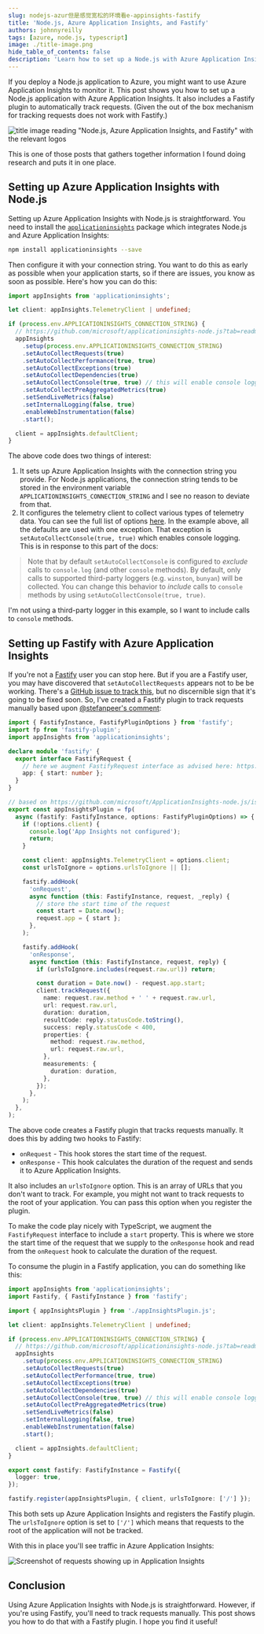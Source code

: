 ```yaml
---
slug: nodejs-azur但是感觉宽松的环境看e-appinsights-fastify
title: 'Node.js, Azure Application Insights, and Fastify'
authors: johnnyreilly
tags: [azure, node.js, typescript]
image: ./title-image.png
hide_table_of_contents: false
description: 'Learn how to set up a Node.js with Azure Application Insights and Fastify.'
---
```


If you deploy a Node.js application to Azure, you might want to use Azure Application Insights to monitor it. This post shows you how to set up a Node.js application with Azure Application Insights. It also includes a Fastify plugin to automatically track requests. (Given the out of the box mechanism for tracking requests does not work with Fastify.)

![title image reading "Node.js, Azure Application Insights, and Fastify" with the relevant logos](title-image.png)

This is one of those posts that gathers together information I found doing research and puts it in one place.

<!--truncate-->

## Setting up Azure Application Insights with Node.js

Setting up Azure Application Insights with Node.js is straightforward. You need to install the [`applicationinsights`](https://github.com/microsoft/ApplicationInsights-node.js) package which integrates Node.js and Azure Application Insights:

```sh
npm install applicationinsights --save
```

Then configure it with your connection string. You want to do this as early as possible when your application starts, so if there are issues, you know as soon as possible. Here's how you can do this:

```ts
import appInsights from 'applicationinsights';

let client: appInsights.TelemetryClient | undefined;

if (process.env.APPLICATIONINSIGHTS_CONNECTION_STRING) {
  // https://github.com/microsoft/applicationinsights-node.js?tab=readme-ov-file#configuration
  appInsights
    .setup(process.env.APPLICATIONINSIGHTS_CONNECTION_STRING)
    .setAutoCollectRequests(true)
    .setAutoCollectPerformance(true, true)
    .setAutoCollectExceptions(true)
    .setAutoCollectDependencies(true)
    .setAutoCollectConsole(true, true) // this will enable console logging
    .setAutoCollectPreAggregatedMetrics(true)
    .setSendLiveMetrics(false)
    .setInternalLogging(false, true)
    .enableWebInstrumentation(false)
    .start();

  client = appInsights.defaultClient;
}
```

The above code does two things of interest:

1. It sets up Azure Application Insights with the connection string you provide. For Node.js applications, the connection string tends to be stored in the environment variable `APPLICATIONINSIGHTS_CONNECTION_STRING` and I see no reason to deviate from that.
2. It configures the telemetry client to collect various types of telemetry data. You can see the full list of options [here](https://github.com/microsoft/applicationinsights-node.js?tab=readme-ov-file#configuration). In the example above, all the defaults are used with one exception. That exception is `setAutoCollectConsole(true, true)` which enables console logging. This is in response to this part of the docs:

> Note that by default `setAutoCollectConsole` is configured to _exclude_ calls to `console.log`
> (and other `console` methods). By default, only calls to supported third-party loggers
> (e.g. `winston`, `bunyan`) will be collected. You can change this behavior to _include_ calls
> to `console` methods by using `setAutoCollectConsole(true, true)`.

I'm not using a third-party logger in this example, so I want to include calls to `console` methods.

## Setting up Fastify with Azure Application Insights

If you're not a [Fastify](https://fastify.dev/) user you can stop here. But if you are a Fastify user, you may have discovered that `setAutoCollectRequests` appears not to be be working. There's a [GitHub issue to track this](https://github.com/microsoft/ApplicationInsights-node.js/issues/627), but no discernible sign that it's going to be fixed soon. So, I've created a Fastify plugin to track requests manually based upon [@stefanpeer's comment](https://github.com/microsoft/ApplicationInsights-node.js/issues/627#issuecomment-2194527018):

```ts
import { FastifyInstance, FastifyPluginOptions } from 'fastify';
import fp from 'fastify-plugin';
import appInsights from 'applicationinsights';

declare module 'fastify' {
  export interface FastifyRequest {
    // here we augment FastifyRequest interface as advised here: https://fastify.dev/docs/latest/Reference/Hooks/#using-hooks-to-inject-custom-properties
    app: { start: number };
  }
}

// based on https://github.com/microsoft/ApplicationInsights-node.js/issues/627#issuecomment-2194527018
export const appInsightsPlugin = fp(
  async (fastify: FastifyInstance, options: FastifyPluginOptions) => {
    if (!options.client) {
      console.log('App Insights not configured');
      return;
    }

    const client: appInsights.TelemetryClient = options.client;
    const urlsToIgnore = options.urlsToIgnore || [];

    fastify.addHook(
      'onRequest',
      async function (this: FastifyInstance, request, _reply) {
        // store the start time of the request
        const start = Date.now();
        request.app = { start };
      },
    );

    fastify.addHook(
      'onResponse',
      async function (this: FastifyInstance, request, reply) {
        if (urlsToIgnore.includes(request.raw.url)) return;

        const duration = Date.now() - request.app.start;
        client.trackRequest({
          name: request.raw.method + ' ' + request.raw.url,
          url: request.raw.url,
          duration: duration,
          resultCode: reply.statusCode.toString(),
          success: reply.statusCode < 400,
          properties: {
            method: request.raw.method,
            url: request.raw.url,
          },
          measurements: {
            duration: duration,
          },
        });
      },
    );
  },
);
```

The above code creates a Fastify plugin that tracks requests manually. It does this by adding two hooks to Fastify:

- `onRequest` - This hook stores the start time of the request.
- `onResponse` - This hook calculates the duration of the request and sends it to Azure Application Insights.

It also includes an `urlsToIgnore` option. This is an array of URLs that you don't want to track. For example, you might not want to track requests to the root of your application. You can pass this option when you register the plugin.

To make the code play nicely with TypeScript, we augment the `FastifyRequest` interface to include a `start` property. This is where we store the start time of the request that we supply to the `onResponse` hook and read from the `onRequest` hook to calculate the duration of the request.

To consume the plugin in a Fastify application, you can do something like this:

```ts
import appInsights from 'applicationinsights';
import Fastify, { FastifyInstance } from 'fastify';

import { appInsightsPlugin } from './appInsightsPlugin.js';

let client: appInsights.TelemetryClient | undefined;

if (process.env.APPLICATIONINSIGHTS_CONNECTION_STRING) {
  // https://github.com/microsoft/applicationinsights-node.js?tab=readme-ov-file#configuration
  appInsights
    .setup(process.env.APPLICATIONINSIGHTS_CONNECTION_STRING)
    .setAutoCollectRequests(true)
    .setAutoCollectPerformance(true, true)
    .setAutoCollectExceptions(true)
    .setAutoCollectDependencies(true)
    .setAutoCollectConsole(true, true) // this will enable console logging
    .setAutoCollectPreAggregatedMetrics(true)
    .setSendLiveMetrics(false)
    .setInternalLogging(false, true)
    .enableWebInstrumentation(false)
    .start();

  client = appInsights.defaultClient;
}

export const fastify: FastifyInstance = Fastify({
  logger: true,
});

fastify.register(appInsightsPlugin, { client, urlsToIgnore: ['/'] });
```

This both sets up Azure Application Insights and registers the Fastify plugin. The `urlsToIgnore` option is set to `['/']` which means that requests to the root of the application will not be tracked.

With this in place you'll see traffic in Azure Application Insights:

![Screenshot of requests showing up in Application Insights](screenshot-app-insights-requests.png)

## Conclusion

Using Azure Application Insights with Node.js is straightforward. However, if you're using Fastify, you'll need to track requests manually. This post shows you how to do that with a Fastify plugin. I hope you find it useful!
